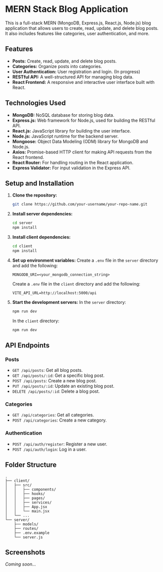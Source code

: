 # MERN Stack Blog Application

This is a full-stack MERN (MongoDB, Express.js, React.js, Node.js) blog application that allows users to create, read, update, and delete blog posts. It also includes features like categories, user authentication, and more.

## Features

*   **Posts:** Create, read, update, and delete blog posts.
*   **Categories:** Organize posts into categories.
*   **User Authentication:** User registration and login. (In progress)
*   **RESTful API:** A well-structured API for managing blog data.
*   **React Frontend:** A responsive and interactive user interface built with React.

## Technologies Used

*   **MongoDB:** NoSQL database for storing blog data.
*   **Express.js:** Web framework for Node.js, used for building the RESTful API.
*   **React.js:** JavaScript library for building the user interface.
*   **Node.js:** JavaScript runtime for the backend server.
*   **Mongoose:** Object Data Modeling (ODM) library for MongoDB and Node.js.
*   **Axios:** Promise-based HTTP client for making API requests from the React frontend.
*   **React Router:** For handling routing in the React application.
*   **Express Validator:** For input validation in the Express API.

## Setup and Installation

1.  **Clone the repository:**
    ```bash
    git clone https://github.com/your-username/your-repo-name.git
    ```

2.  **Install server dependencies:**
    ```bash
    cd server
    npm install
    ```

3.  **Install client dependencies:**
    ```bash
    cd client
    npm install
    ```

4.  **Set up environment variables:**
    Create a `.env` file in the `server` directory and add the following:
    ```
    MONGODB_URI=<your_mongodb_connection_string>
    ```
    Create a `.env` file in the `client` directory and add the following:
    ```
    VITE_API_URL=http://localhost:5000/api
    ```

5.  **Start the development servers:**
    In the `server` directory:
    ```bash
    npm run dev
    ```
    In the `client` directory:
    ```bash
    npm run dev
    ```

## API Endpoints

### Posts

*   `GET /api/posts`: Get all blog posts.
*   `GET /api/posts/:id`: Get a specific blog post.
*   `POST /api/posts`: Create a new blog post.
*   `PUT /api/posts/:id`: Update an existing blog post.
*   `DELETE /api/posts/:id`: Delete a blog post.

### Categories

*   `GET /api/categories`: Get all categories.
*   `POST /api/categories`: Create a new category.

### Authentication

*   `POST /api/auth/register`: Register a new user.
*   `POST /api/auth/login`: Log in a user.

## Folder Structure

```
.
├── client/
│   ├── src/
│   │   ├── components/
│   │   ├── hooks/
│   │   ├── pages/
│   │   ├── services/
│   │   ├── App.jsx
│   │   └── main.jsx
│   └── ...
└── server/
    ├── models/
    ├── routes/
    ├── .env.example
    └── server.js
```

## Screenshots

*Coming soon...*